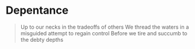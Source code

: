 # Depentance

> Up to our necks in the tradeoffs of others
> We thread the waters in a misguided attempt to regain control
> Before we tire and succumb to the debty depths
